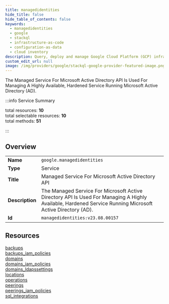 ```yaml
---
title: managedidentities
hide_title: false
hide_table_of_contents: false
keywords:
  - managedidentities
  - google
  - stackql
  - infrastructure-as-code
  - configuration-as-data
  - cloud inventory
description: Query, deploy and manage Google Cloud Platform (GCP) infrastructure and resources using SQL
custom_edit_url: null
image: /img/providers/google/stackql-google-provider-featured-image.png
---
```

The Managed Service For Microsoft Active Directory API Is Used For Managing A Highly Available, Hardened Service Running Microsoft Active Directory (AD).  
    
:::info Service Summary

<div class="row">
<div class="providerDocColumn">
<span>total resources:&nbsp;<b>10</b></span><br />
<span>total selectable resources:&nbsp;<b>10</b></span><br />
<span>total methods:&nbsp;<b>51</b></span><br />
</div>
</div>

:::

## Overview
<table><tbody>
<tr><td><b>Name</b></td><td><code>google.managedidentities</code></td></tr>
<tr><td><b>Type</b></td><td>Service</td></tr>
<tr><td><b>Title</b></td><td>Managed Service For Microsoft Active Directory API</td></tr>
<tr><td><b>Description</b></td><td>The Managed Service For Microsoft Active Directory API Is Used For Managing A Highly Available, Hardened Service Running Microsoft Active Directory (AD).</td></tr>
<tr><td><b>Id</b></td><td><code>managedidentities:v23.08.00157</code></td></tr>
</tbody></table>

## Resources
<div class="row">
<div class="providerDocColumn">
<a href="/providers/google/managedidentities/backups/">backups</a><br />
<a href="/providers/google/managedidentities/backups_iam_policies/">backups_iam_policies</a><br />
<a href="/providers/google/managedidentities/domains/">domains</a><br />
<a href="/providers/google/managedidentities/domains_iam_policies/">domains_iam_policies</a><br />
<a href="/providers/google/managedidentities/domains_ldapssettings/">domains_ldapssettings</a><br />
</div>
<div class="providerDocColumn">
<a href="/providers/google/managedidentities/locations/">locations</a><br />
<a href="/providers/google/managedidentities/operations/">operations</a><br />
<a href="/providers/google/managedidentities/peerings/">peerings</a><br />
<a href="/providers/google/managedidentities/peerings_iam_policies/">peerings_iam_policies</a><br />
<a href="/providers/google/managedidentities/sql_integrations/">sql_integrations</a><br />
</div>
</div>
